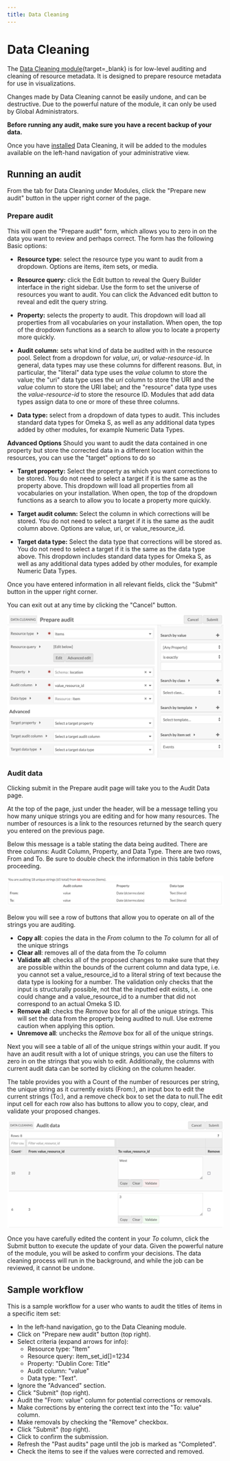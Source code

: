 ```yaml
---
title: Data Cleaning
---
```

# Data Cleaning

The [Data Cleaning module](https://omeka.org/s/modules/DataCleaning){target=_blank} is for low-level auditing and cleaning of resource metadata. It is designed to prepare resource metadata for use in visualizations.

Changes made by Data Cleaning cannot be easily undone, and can be destructive. Due to the powerful nature of the module, it can only be used by Global Administrators. 

**Before running any audit, make sure you have a recent backup of your data.** 

Once you have [installed](index.md#installing-modules) Data Cleaning, it will be added to the modules available on the left-hand navigation of your administrative view.

## Running an audit
From the tab for Data Cleaning under Modules, click the "Prepare new audit" button in the upper right corner of the page. 

### Prepare audit
This will open the "Prepare audit" form, which allows you to zero in on the data you want to review and perhaps correct. The form has the following Basic options: 

- **Resource type:** select the resource type you want to audit from a dropdown. Options are items, item sets, or media.

- **Resource query:** click the Edit button to reveal the Query Builder interface in the right sidebar. Use the form to set the universe of resources you want to audit. You can click the Advanced edit button to reveal and edit the query string.

- **Property:** selects the property to audit. This dropdown will load all properties from all vocabularies on your installation. When open, the top of the dropdown functions as a search to allow you to locate a property more quickly. 

- **Audit column:** sets what kind of data be audited with in the resource pool. Select from a dropdown for _value_, _uri_, or _value-resource-id_. In general, data types may use these columns for different reasons. But, in particular, the "literal" data type uses the _value_ column to store the value; the "uri" data type uses the _uri_ column to store the URI and the _value_ column to store the URI label; and the "resource" data type uses the _value-resource-id_ to store the resource ID. Modules that add data types assign data to one or more of these three columns. 

- **Data type:** select from a dropdown of data types to audit. This includes standard data types for Omeka S, as well as any additional data types added by other modules, for example Numeric Data Types. 

**Advanced Options** 
Should you want to audit the data contained in one property but store the corrected data in a different location within the resources, you can use the "target" options to do so
 
- **Target property:** Select the property as which you want corrections to be stored. You do not need to select a target if it is the same as the property above. This dropdown will load all properties from all vocabularies on your installation. When open, the top of the dropdown functions as a search to allow you to locate a property more quickly. 

- **Target audit column:** Select the column in which corrections will be stored. You do not need to select a target if it is the same as the audit column above. Options are value, uri, or value_resource_id. 

- **Target data type:** Select the data type that corrections will be stored as. You do not need to select a target if it is the same as the data type above. This dropdown includes standard data types for Omeka S, as well as any additional data types added by other modules, for example Numeric Data Types. 

Once you have entered information in all relevant fields, click the "Submit" button in the upper right corner. 

You can exit out at any time by clicking the "Cancel" button. 

![The Prepare Audit screen with Items set as the Resource Type; a Resource Query for Item set Events; the Property set to Schema:location; the Audit column set to value_resource_id;  and the Data type set to Resource](../modules/modulesfiles/datacleaning_prepareAudit.png)

### Audit data
Clicking submit in the Prepare audit page will take you to the Audit Data page. 

At the top of the page, just under the header, will be a message telling you how many unique strings you are editing and for how many resources. The number of resources is a link to the resources returned by the search query you entered on the previous page. 

Below this message is a table stating the data being audited. There are three columns: Audit Column, Property, and Data Type.  There are two rows, From and To. Be sure to double check the information in this table before proceeding. 

![Strings message and table for an audit. This audit has 18 unique strings for 66 resources, and the to and from information is identical](../modules/modulesfiles/datacleaning_auditTable1.png) 

Below you will see a row of buttons that allow you to operate on all of the strings you are auditing.

- **Copy all**: copies the data in the _From_ column to the _To_ column for all of the unique strings
- **Clear all**: removes all of the data from the _To_ column
- **Validate all**: checks all of the proposed changes to make sure that they are possible within the bounds of the current column and data type, i.e. you cannot set a value_resource_id to a literal string of text because the data type is looking for a number. The validation only checks that the input is structurally possible, not that the inputted edit exists, i.e. one could change and a value_resource_id to a number that did not correspond to an actual Omeka S ID.
- **Remove all**: checks the _Remove_ box for all of the unique strings. This will set the data from the property being audited to null. Use extreme caution when applying this option.
- **Unremove all**: unchecks the _Remove_ box for all of the unique strings.

Next you will see a table of all of the unique strings within your audit. If you have an audit result with a lot of unique strings, you can use the filters to zero in on the strings that you wish to edit. Additionally, the columns with current audit data can be sorted by clicking on the column header.

The table provides you with a Count of the number of resources per string, the unique string as it currently exists (From:), an input box to edit the current strings (To:), and a remove check box to set the data to null.The edit input cell for each row also has buttons to allow you to copy, clear, and validate your proposed changes.

![Audit edit table with invalid string in the first row of the To column, the validate button is red indicating a data type mismatch; the second row of the To column has valid integer data and a green validate button](../modules/modulesfiles/datacleaning_auditTableValidation.png)

Once you have carefully edited the content in your _To_ column, click the Submit button to execute the update of your data. Given the powerful nature of the module, you will be asked to confirm your decisions. The data cleaning process will run in the background, and while the job can be reviewed, it cannot be undone.

## Sample workflow
This is a sample workflow for a user who wants to audit the titles of items in a specific item set:

- In the left-hand navigation, go to the Data Cleaning module.
- Click on "Prepare new audit" button (top right).
- Select criteria (expand arrows for info):
	- Resource type: "Item"
	- Resource query: item_set_id[]=1234
	- Property: "Dublin Core: Title"
	- Audit column: "value"
	- Data type: "Text".
- Ignore the "Advanced" section.
- Click "Submit" (top right).
- Audit the "From: value" column for potential corrections or removals.
- Make corrections by entering the correct text into the "To: value" column.
- Make removals by checking the "Remove" checkbox.
- Click "Submit" (top right).
- Click to confirm the submission.
- Refresh the "Past audits" page until the job is marked as "Completed".
- Check the items to see if the values were corrected and removed.